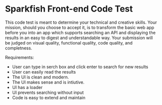 # Sparkfish Front-end Code Test
This code test is meant to determine your technical and creative skills. Your mission, should you choose to accept it, is to 
transform the basic web app before you into an app which supports searching an API and displaying the results in an easy to digest and understandable way.
Your submission will be judged on visual quality, functional quality, code quality, and completness. 

Requirements:
* User can type in serch box and click enter to search for new results
* User can easily read the results
* The UI is clean and modern.
* The UI makes sense and is intiutive.
* UI has a loader
* UI prevents searching without input
* Code is easy to extend and maintain